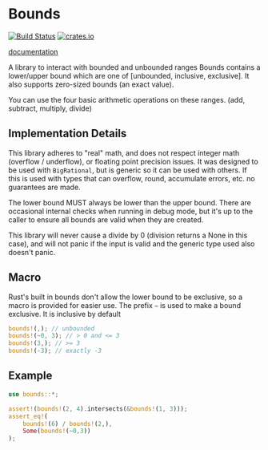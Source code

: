 # Bounds
[![Build Status](https://travis-ci.org/fuchsnj/bounds.svg?branch=master)](https://travis-ci.org/fuchsnj/bounds)
[![crates.io](https://img.shields.io/crates/v/bounds.svg)](https://crates.io/crates/bounds)

[documentation](https://docs.rs/bounds)

A library to interact with bounded and unbounded ranges
Bounds contains a lower/upper bound which are one of [unbounded, inclusive, exclusive].
It also supports zero-sized bounds (an exact value).

You can use the four basic arithmetic operations on these ranges. (add, subtract, multiply, divide)

## Implementation Details
This library adheres to "real" math, and does not respect integer math (overflow / underflow),
or floating point precision issues.
It was designed to be used with `BigRational`, but is generic so it can be used with others.
If this is used with types that can overflow, round, accumulate errors, etc. no guarantees are
made.

The lower bound MUST always be lower than the upper bound. There are occasional internal checks when
running in debug mode, but it's up to the caller to ensure all bounds are valid when they are created.

This library will never cause a divide by 0 (division returns a None in this case), and will not panic
if the input is valid and the generic type used also doesn't panic.

## Macro

Rust's built in bounds don't allow the lower bound to be exclusive, so a macro is provided for easier use.
The prefix `~` is used to make a bound exclusive. It is inclusive by default

```rust
bounds!(,); // unbounded
bounds!(~0, 3); // > 0 and <= 3
bounds!(3,); // >= 3
bounds!(-3); // exactly -3

```

## Example

```rust
use bounds::*;

assert!(bounds!(2, 4).intersects(&bounds!(1, 3)));
assert_eq!(
    bounds!(6) / bounds!(2,), 
    Some(bounds!(~0,3))
);
```